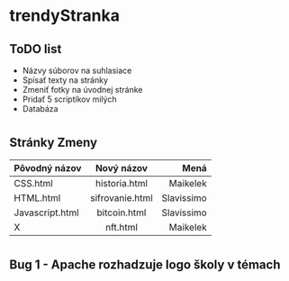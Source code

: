 # trendyStranka


## ToDO list
* Názvy súborov na suhlasiace
* Spísať texty na stránky
* Zmeniť fotky na úvodnej stránke
* Pridať 5 scriptíkov milých
* Databáza

#
#
#

## Stránky Zmeny
| Pôvodný názov       | Nový názov           | Mená       |
| -------------       |:-------------:       | -----:     |
| CSS.html            | historia.html        | Maikelek   |
| HTML.html           | sifrovanie.html      | Slavissimo |
| Javascript.html     | bitcoin.html         | Slavissimo |
| X                   | nft.html             | Maikelek   |

#
#
#

## Bug 1  - Apache rozhadzuje logo školy v témach 